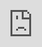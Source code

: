 ```yaml
---
layout: post
date:   2019-05-04
image: "/images/andrey/school_closures.gif"
title:  "School Closure Brings Community Rupture"
author: "Andrey Prigov"
---
```


<blockquote>
  <p>“The world ended for us [when our neighborhood school closed]…this school brought together the core of the community. It was the only thing here to unite the community. The only thing.” - Felipe Velázquez, parent from Yabucoa</p>
</blockquote>


<iframe width="715" height="402" src="https://www.youtube.com/embed/7V8k8bau7KA" frameborder="0" allow="accelerometer; autoplay; encrypted-media; gyroscope; picture-in-picture" allowfullscreen></iframe> <br>

In the wake of Hurricane Maria, community leaders, teachers, and parents have accused the Puerto Rican government of using the island's devastation as an excuse to push through measures closing hundreds of schools. Part of a series of austerity measures meant to offset debt and optimize resources, these closures were enacted without the consultation or approval of local stakeholders, namely those from low-income, underserved communities. In many instances, parents and teachers only found out about school closures on television or on social media a couple of weeks before the resumption of the semester. As the voices of these communities are drowned out and appropriated by politicians, corporations, and Washington interests, local networks of resilience are thrown into disarray. Though many locals see their neighborhood public schools as community centers that provide critical social support, grasstop actors only seem to see dilapidated, rapidly depopulating buildings that make very little fiscal sense keeping open. By silencing and delegitimizing the impact of local representatives in promoting inclusive, innovative social change, the grasstop actors have been able to control the narrative. Ultimately, the marginalized people protesting the new education policies have been presented by the state as obstacles in the way of Puerto Rico’s recovery.

Keeping this in mind, this project will dig beneath the government narrative to (A) identify the physical and social inequalities of school closure impact and to (B) compile a database that brings to light the concealed and resistance stories of those affected by the school closures. Most of the time such stories are presented, they are buried inside articles or journals and presented alongside the government's positivist rhetoric. As such, the database will serve as a highly political tool that reasserts the voices of parents and teachers in the education space. Rather than allow government and private interests to insist that school closure are for the common good, the database will reclaim the agency of families and communities to tell their own understanding of what this common good should be.

<div class="iframe-column">
<iframesrc="https://andreyprigov.github.io/pr_school_closures/" style="position:absolute;top:0;left:0;width:100%;height:100%;" frameborder="0"></iframe>
</div>
<i> School Closures for the 2018-19 School Year (red: closing schools, green: receiving schools)</i> <br>

Puerto Rico's prolonged debt crisis had already triggered multiple waves of school closures since 2010, but the aftermath of Hurricane Maria inspired new, zealous efforts to reform the island's school system. Just this year, 265 schools have been shut down, pushing the overwhelmingly low-income school system into greater uncertainty and preacarity. While the government insists that these closures are necessary to account for deteriorating infrastructure, shrinking enrollment, and budget shortfalls, each school closure represents a painful loss for its surrounding community. Parents rely on neighborhood schools to educate their kids close to home in an environment that is familiar to them. Teachers rely on parents—who they know well—to bolster learning at home. Students rely on an interconnected network of educators and family members for critical academic and social support. Each red dot on the maps above is, therefore, not just a school closure, but a symbol of a community of parents, teachers, and students severed.

![Initial Vulnerability Assessment](/images/andrey/situation.jpg) <br>

The two maps above represent the government's main argument for closing down schools. By framing the debate around dwindling population numbers, officials have conveniently avoided talking about the broader processes that might affect school closure and vulnerability to school closure. Even though most educators and parents agree that some schools should be closed, they oppose the top-down way in which officials have decided to make cuts. Looking at other social and physical factors can support this opposition by highlighting the need for officials to work closely with communities to determine how best to mitigate the trauma of school closures.   

Clearly, these two maps support the need for targeted community-centered approaches to analyzing vulnerability. Municipalities that had the largest negative percent change in children's population were not necessarily, for instance, the ones with the highest percentage of schools closed. For some municipalities, like Dorado, the percentage of population loss is less than half of the percentage of schools closed, indicating that receiving schools in these areas might be experiencing overcrowding. The disparity between these two metrics is likely bven more stark when all schools that were closed since 2010 are taken into consideration. <br>

<h4 id="the-individual-narrative-of-migration"><strong>SOCIAL FACTORS</strong></h4>

<div id="comslider_in_point_1830347"></div><script type="text/javascript">var oCOMScript1830347=document.createElement('script');oCOMScript1830347.src="https://commondatastorage.googleapis.com/comslider/target/users/1557552219x22b362a9b325ed4a4e6e563497823c73/comslider.js?timestamp=1557594271&ct="+Date.now();oCOMScript1830347.type='text/javascript';document.getElementsByTagName("head").item(0).appendChild(oCOMScript1830347);</script> <i>*Top 5 most at-risk muncipalities and San Juan were chosen for each map. Data from the 2013-17 ACS Community Survey.</i>

The three maps above consider different social factors that are present within the stories of Puerto Ricans affected by school closures. Though they don't show a higher incidence of school closures in more at-risk municipalities, there are certain trends present that are worth exploring in greater depth. For poverty, there is a well-established difference between the percent of families living under the poverty line in rural and in urban communities. As San Juan's census tract data shows, that difference also exists within cities; not only is there a stark divide between tracts on the level of poverty, there also appears to be a correlation between poverty and the amount of school closures in San Juan.

Estimates from the ACS Community Survey place municipal children's disabilities on average around 10%, which is much less than the recorded 30% needing special needs across the entire public school system. It is therefore crucial for policymakers to first receive the proper demographic data before making decisions on whether to close schools with high concentrations of special needs children, who would likely benefit from schools closer to home in smaller settings. Parents of children with disabilities report that school closures have jeopardized the social progress of their children by uprooting their former local support networks. <br>

<h4 id="the-individual-narrative-of-migration"><strong>PHYSICAL FACTORS</strong></h4>

<div id="comslider_in_point_1830370"></div><script type="text/javascript">var oCOMScript1830370=document.createElement('script');oCOMScript1830370.src="https://commondatastorage.googleapis.com/comslider/target/users/1557557500xb447930f5c0a549c8cf51cc1570282bb/comslider.js?timestamp=1557604126&ct="+Date.now();oCOMScript1830370.type='text/javascript';document.getElementsByTagName("head").item(0).appendChild(oCOMScript1830370);</script> <i> *Top 5 most at-risk muncipalities and San Juan were chosen for each map. Data from the 2013-17 ACS Community Survey. </i>

Similarly to social factors, there are local trends present in physical factors that are worth exploring in greater detail. For average daily commute time, it is clear that the parents most at-risk to school closures are those in San Jose's suburbs who have long commute times. While receiving schools might be nearby (as they are in Bayamón), parents or other caregivers will on average have to spend even more time on the road before and after work. In Caguas, for instance, new receiving schools may be 3-4 kilometers away. As promised school buses have yet to be implemented across the island, parents without cars are scrambling to find ways to get their children to school. In Loíza, where average distances to receiving schools is the highest in the country, more than 20% of families do not have a car, putting in jeopardy their children's ability to attend school. <br>

![Final Vulnerability Assessment](/images/andrey/combined-vul.jpg)<br> <i>Top 5 most vulnerable municipalities to school closures, in order of their index score, Vega Baja, Guánica, Sabana Grande, San Sebastián, and Loíza. </i>

Combining the three social factors, three physical factors, population loss, and percentage of schools shuttered created a new index that measures municipal vulnerability to school closures. While each of the factors alone did not show a higher incidence of school closures within more vulnerable municipalities, the municipalities with a higher than average combined vulnerability index (CVI) had a percentage of school closures on average 14% higher than municipalities that scored below average on CVI. Though this finding does lend credence to the need to measure vulnerability to school closures in an all-encompassing way, it is critical to develop this index further by listening to the stories of those affected by the closures. The preliminary database below geospatializes 22 published stories about the closures that were used to inform the metrics incorporated into the CVI. <br>

<h4 id="the-individual-narrative-of-migration"><strong>PRELIMINARY STORY DATABASE</strong></h4><br>

<div class="iframe-column"><iframe src="https://andreyprigov.github.io/PR_Education/" style="position:absolute;top:0;left:0;width:100%;height:100%;" frameborder="0"></iframe></div><br>

By listening to these concealed and resistance stories, the Puerto Rico Department of Education can better mitigate the trauma of the school closure crisis. While decisions regarding education are never easy to take, the government cannot continue implementing policy changes without consulting all stakeholders. Moreover, for teachers, parents, and students, voicing their stories is not only important for constructing broader counter-narratives, but for strengthening their group wholeness—what can be described as the emotional, spiritual, and relational resources that marginalized peoples draw on in their struggles against repression.  While positivist data appears to tell a clear picture, it relies on proving or disproving certain experiences, which detaches them from the weight these experiences hold in the lives of individuals or small groups. The experiences of school-affected families cannot be disproven with the experiences of others or with population statistics from the Department of Education—they exist either way and it is, therefore, critical to acknowledge and account for them. <br>

<h4 id="the-individual-narrative-of-migration"><strong>REFERENCES</strong></h4>

* ACS Community Survey 5 Year Estimate, 2013-2017

* Arduengo, Ricardo, Monique Dols, Monique Dols, Monique Dols, Henry A. Giroux, Gillian Russom, Amanda Marcotte, and AFP / Getty Images. "Standing Against Privatization: Puerto Rico's Teachers Strike." Truthout.

* Campbell, Alexia Fernández, and Rebecca Kiger. "About a Quarter of Puerto Rico's Schools Are Shutting Down. Here's a Look inside One." Vox. June 15, 2018.

* Gurney, Kyra. "Hurricane Maria Took Everything but Their Neighborhood School. Now, Even That Is Gone." Miamiherald. November 29, 2018.

* Kirk, Mimi, Mimi Kirk, and CityLab. "Puerto Rico's Struggling Schools Face Privatization." CityLab. March 01, 2018.

* Mazzei, Patricia. "Puerto Rico's Schools Are in Tumult, and Not Just Because of Hurricane Maria." The New York Times. June 01, 2018.

* Ujifusa, Andrew. "How Puerto Rico's Educators See Their Schools a Year After Hurricane Maria." Education Week.
